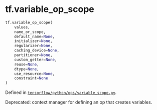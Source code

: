 <div itemscope itemtype="http://developers.google.com/ReferenceObject">
<meta itemprop="name" content="tf.variable_op_scope" />
<meta itemprop="path" content="Stable" />
</div>

# tf.variable_op_scope

``` python
tf.variable_op_scope(
    values,
    name_or_scope,
    default_name=None,
    initializer=None,
    regularizer=None,
    caching_device=None,
    partitioner=None,
    custom_getter=None,
    reuse=None,
    dtype=None,
    use_resource=None,
    constraint=None
)
```



Defined in [`tensorflow/python/ops/variable_scope.py`](https://www.tensorflow.org/code/tensorflow/python/ops/variable_scope.py).

Deprecated: context manager for defining an op that creates variables.